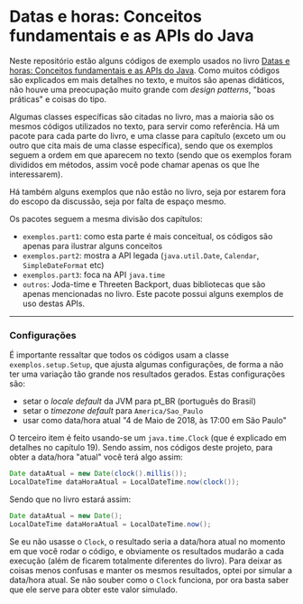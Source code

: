 # Datas e horas: Conceitos fundamentais e as APIs do Java

Neste repositório estão alguns códigos de exemplo usados no livro [Datas e horas: Conceitos fundamentais e as APIs do Java](https://www.casadocodigo.com.br/products/livro-datas-e-horas). Como muitos códigos são explicados em mais detalhes no texto, e muitos são apenas didáticos, não houve uma preocupação muito grande com *design patterns*, "boas práticas" e coisas do tipo.

Algumas classes específicas são citadas no livro, mas a maioria são os mesmos códigos utilizados no texto, para servir como referência. Há um pacote para cada parte do livro, e uma classe para capítulo (exceto um ou outro que cita mais de uma classe específica), sendo que os exemplos seguem a ordem em que aparecem no texto (sendo que os exemplos foram divididos em métodos, assim você pode chamar apenas os que lhe interessarem).

Há também alguns exemplos que não estão no livro, seja por estarem fora do escopo da discussão, seja por falta de espaço mesmo.

Os pacotes seguem a mesma divisão dos capítulos:

- `exemplos.part1`: como esta parte é mais conceitual, os códigos são apenas para ilustrar alguns conceitos
- `exemplos.part2`: mostra a API legada (`java.util.Date`, `Calendar`, `SimpleDateFormat` etc)
- `exemplos.part3`: foca na API `java.time`
- `outros`: Joda-time e Threeten Backport, duas bibliotecas que são apenas mencionadas no livro. Este pacote possui alguns exemplos de uso destas APIs.

---
### Configurações

É importante ressaltar que todos os códigos usam a classe `exemplos.setup.Setup`, que ajusta algumas configurações, de forma a não ter uma variação tão grande nos resultados gerados. Estas configurações são:

- setar o *locale default* da JVM para pt_BR (português do Brasil)
- setar o *timezone default* para `America/Sao_Paulo`
- usar como data/hora atual "4 de Maio de 2018, às 17:00 em São Paulo"

O terceiro item é feito usando-se um `java.time.Clock` (que é explicado em detalhes no capítulo 19). Sendo assim, nos códigos deste projeto, para obter a data/hora "atual" você terá algo assim:

```java
Date dataAtual = new Date(clock().millis());
LocalDateTime dataHoraAtual = LocalDateTime.now(clock());
```

Sendo que no livro estará assim:

```java
Date dataAtual = new Date();
LocalDateTime dataHoraAtual = LocalDateTime.now();
```

Se eu não usasse o `Clock`, o resultado seria a data/hora atual no momento em que você rodar o código, e obviamente os resultados mudarão a cada execução (além de ficarem totalmente diferentes do livro). Para deixar as coisas menos confusas e manter os mesmos resultados, optei por simular a data/hora atual. Se não souber como o `Clock` funciona, por ora basta saber que ele serve para obter este valor simulado.